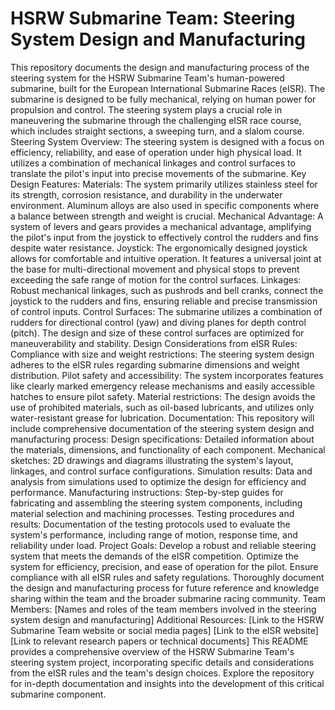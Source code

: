 # HSRW Submarine Team: Steering System Design and Manufacturing
This repository documents the design and manufacturing process of the steering system for the HSRW Submarine Team's human-powered submarine, built for the European International Submarine Races (eISR). The submarine is designed to be fully mechanical, relying on human power for propulsion and control. The steering system plays a crucial role in maneuvering the submarine through the challenging eISR race course, which includes straight sections, a sweeping turn, and a slalom course.
Steering System Overview:
The steering system is designed with a focus on efficiency, reliability, and ease of operation under high physical load. It utilizes a combination of mechanical linkages and control surfaces to translate the pilot's input into precise movements of the submarine.
Key Design Features:
Materials: The system primarily utilizes stainless steel for its strength, corrosion resistance, and durability in the underwater environment. Aluminum alloys are also used in specific components where a balance between strength and weight is crucial.
Mechanical Advantage: A system of levers and gears provides a mechanical advantage, amplifying the pilot's input from the joystick to effectively control the rudders and fins despite water resistance.
Joystick: The ergonomically designed joystick allows for comfortable and intuitive operation. It features a universal joint at the base for multi-directional movement and physical stops to prevent exceeding the safe range of motion for the control surfaces.
Linkages: Robust mechanical linkages, such as pushrods and bell cranks, connect the joystick to the rudders and fins, ensuring reliable and precise transmission of control inputs.
Control Surfaces: The submarine utilizes a combination of rudders for directional control (yaw) and diving planes for depth control (pitch). The design and size of these control surfaces are optimized for maneuverability and stability.
Design Considerations from eISR Rules:
Compliance with size and weight restrictions: The steering system design adheres to the eISR rules regarding submarine dimensions and weight distribution.
Pilot safety and accessibility: The system incorporates features like clearly marked emergency release mechanisms and easily accessible hatches to ensure pilot safety.
Material restrictions: The design avoids the use of prohibited materials, such as oil-based lubricants, and utilizes only water-resistant grease for lubrication.
Documentation:
This repository will include comprehensive documentation of the steering system design and manufacturing process:
Design specifications: Detailed information about the materials, dimensions, and functionality of each component.
Mechanical sketches: 2D drawings and diagrams illustrating the system's layout, linkages, and control surface configurations.
Simulation results: Data and analysis from simulations used to optimize the design for efficiency and performance.
Manufacturing instructions: Step-by-step guides for fabricating and assembling the steering system components, including material selection and machining processes.
Testing procedures and results: Documentation of the testing protocols used to evaluate the system's performance, including range of motion, response time, and reliability under load.
Project Goals:
Develop a robust and reliable steering system that meets the demands of the eISR competition.
Optimize the system for efficiency, precision, and ease of operation for the pilot.
Ensure compliance with all eISR rules and safety regulations.
Thoroughly document the design and manufacturing process for future reference and knowledge sharing within the team and the broader submarine racing community.
Team Members:
[Names and roles of the team members involved in the steering system design and manufacturing]
Additional Resources:
[Link to the HSRW Submarine Team website or social media pages]
[Link to the eISR website]
[Link to relevant research papers or technical documents]
This README provides a comprehensive overview of the HSRW Submarine Team's steering system project, incorporating specific details and considerations from the eISR rules and the team's design choices. Explore the repository for in-depth documentation and insights into the development of this critical submarine component.
